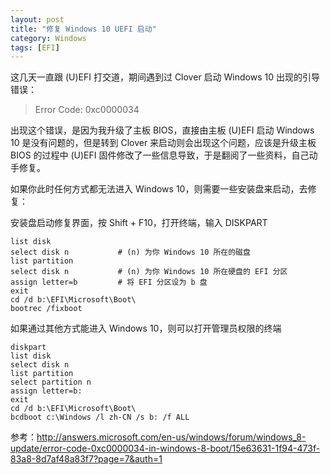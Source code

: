 ```yaml
---
layout: post
title: "修复 Windows 10 UEFI 启动"
category: Windows
tags: [EFI]
---
```


这几天一直跟 (U)EFI 打交道，期间遇到过 Clover 启动 Windows 10 出现的引导错误：

> Error Code: 0xc0000034

出现这个错误，是因为我升级了主板 BIOS，直接由主板 (U)EFI 启动 Windows 10 是没有问题的，但是转到 Clover 来启动则会出现这个问题，应该是升级主板 BIOS 的过程中 (U)EFI 固件修改了一些信息导致，于是翻阅了一些资料，自己动手修复。

如果你此时任何方式都无法进入 Windows 10，则需要一些安装盘来启动，去修复：

<!-- more -->

安装盘启动修复界面，按 Shift + F10，打开终端，输入 DISKPART

    list disk
    select disk n           # (n) 为你 Windows 10 所在的磁盘
    list partition
    select disk n           # (n) 为你 Windows 10 所在硬盘的 EFI 分区
    assign letter=b         # 将 EFI 分区设为 b 盘
    exit
    cd /d b:\EFI\Microsoft\Boot\
    bootrec /fixboot

如果通过其他方式能进入 Windows 10，则可以打开管理员权限的终端

    diskpart
    list disk
    select disk n
    list partition
    select partition n
    assign letter=b:
    exit
    cd /d b:\EFI\Microsoft\Boot\
    bcdboot c:\Windows /l zh-CN /s b: /f ALL

参考：<http://answers.microsoft.com/en-us/windows/forum/windows_8-update/error-code-0xc0000034-in-windows-8-boot/15e63631-1f94-473f-83a8-8d7af48a83f7?page=7&auth=1>
